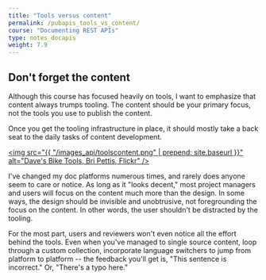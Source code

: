 ```yaml
---
title: "Tools versus content"
permalink: /pubapis_tools_vs_content/
course: "Documenting REST APIs"
type: notes_docapis
weight: 7.9
---
```


## Don't forget the content 

Although this course has focused heavily on tools, I want to emphasize that content always trumps tooling. The content should be your primary focus, not the tools you use to publish the content. 

Once you get the tooling infrastructure in place, it should mostly take a back seat to the daily tasks of content development. 

<a href="https://flic.kr/p/QMVMw"><img src="{{ "/images_api/toolscontent.png" | prepend: site.baseurl }}" alt="Dave's Bike Tools, Bri Pettis, Flickr" /></a>

I've changed my doc platforms numerous times, and rarely does anyone seem to care or notice. As long as it "looks decent," most project managers and users will focus on the content much more than the design. In some ways, the design should be invisible and unobtrusive, not foregrounding the focus on the content. In other words, the user shouldn't be distracted by the tooling.

For the most part, users and reviewers won't even notice all the effort behind the tools. Even when you've managed to single source content, loop through a custom collection, incorporate language switchers to jump from platform to platform -- the feedback you'll get is, "This sentence is incorrect." Or, "There's a typo here."

